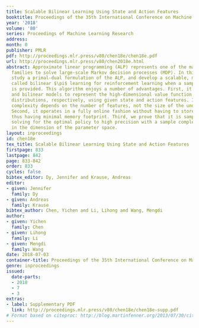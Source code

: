 ```yaml
---
title: Scalable Bilinear Learning Using State and Action Features
booktitle: Proceedings of the 35th International Conference on Machine Learning
year: '2018'
volume: '80'
series: Proceedings of Machine Learning Research
address: 
month: 0
publisher: PMLR
pdf: http://proceedings.mlr.press/v80/chen18e/chen18e.pdf
url: http://proceedings.mlr.press/v80/chen2018e.html
abstract: Approximate linear programming (ALP) represents one of the major algorithmic
  families to solve large-scale Markov decision processes (MDP). In this work, we
  study a primal-dual formulation of the ALP, and develop a scalable, model-free algorithm
  called bilinear $\pi$ learning for reinforcement learning when a sampling oracle
  is provided. This algorithm enjoys a number of advantages. First, it adopts linear
  and bilinear models to represent the high-dimensional value function and state-action
  distributions, respectively, using given state and action features. Its run-time
  complexity depends on the number of features, not the size of the underlying MDPs.
  Second, it operates in a fully online fashion without having to store any sample,
  thus having minimal memory footprint. Third, we prove that it is sample-efficient,
  solving for the optimal policy to high precision with a sample complexity linear
  in the dimension of the parameter space.
layout: inproceedings
id: chen18e
tex_title: Scalable Bilinear Learning Using State and Action Features
firstpage: 833
lastpage: 842
page: 833-842
order: 833
cycles: false
bibtex_editor: Dy, Jennifer and Krause, Andreas
editor:
- given: Jennifer
  family: Dy
- given: Andreas
  family: Krause
bibtex_author: Chen, Yichen and Li, Lihong and Wang, Mengdi
author:
- given: Yichen
  family: Chen
- given: Lihong
  family: Li
- given: Mengdi
  family: Wang
date: 2018-07-03
container-title: Proceedings of the 35th International Conference on Machine Learning
genre: inproceedings
issued:
  date-parts:
  - 2018
  - 7
  - 3
extras:
- label: Supplementary PDF
  link: http://proceedings.mlr.press/v80/chen18e/chen18e-supp.pdf
# Format based on citeproc: http://blog.martinfenner.org/2013/07/30/citeproc-yaml-for-bibliographies/
---
```

